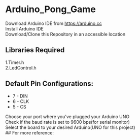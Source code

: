 # Arduino_Pong_Game
Download Arduino IDE from https://arduino.cc<br>
Install Arduino IDE<br>
Download/Clone this Repository in an accessible location<br>
## Libraries Required
1.Timer.h<br>
2.LedControl.h<br>
## Default Pin Configurations:
<ul>
  <li>7 - DIN</li>
  <li>6 - CLK</li>
  <li>5 - CS</li>
</ul>
Choose your port where you've plugged your Arduino UNO<br>
Check if the baud rate is set to 9600 bps(for serial monitor)<br>
Select the board to your desired Arduino(UNO for this project)<br>
## For more reference:

